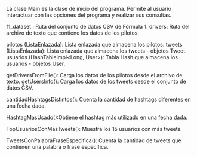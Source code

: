 La clase Main es la clase de inicio del programa. Permite al usuario interactuar con las opciones del programa y realizar sus consultas.

f1_dataset : Ruta del conjunto de datos CSV de Fórmula 1.
drivers: Ruta del archivo de texto que contiene los datos de los pilotos.

pilotos (ListaEnlazada<String>): Lista enlazada que almacena los pilotos.
tweets (ListaEnlazada<Tweet>): Lista enlazada que almacena los tweets - objetos Tweet.
usuarios (HashTableImpl<Long, User>): Tabla Hash que almacena los usuarios - objetos User.


getDriversFromFile(): Carga los datos de los pilotos desde el archivo de texto.
getUsersInfo(): Carga los datos de los tweets desde el conjunto de datos CSV.

cantidadHashtagsDistintos(): Cuenta la cantidad de hashtags diferentes en una fecha dada.

HashtagMasUsado():Obtiene el hashtag más utilizado en una fecha dada.

TopUsuariosConMasTweets(): Muestra los 15 usuarios con más tweets.

TweetsConPalabraFraseEspecifica(): Cuenta la cantidad de tweets que contienen una palabra o frase específica.
